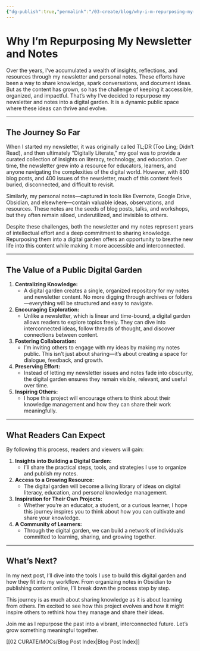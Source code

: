 ```yaml
---
{"dg-publish":true,"permalink":"/03-create/blog/why-i-m-repurposing-my-newsletter-and-notes/","tags":["digital-garden","knowledge-sharing","newsletter","personal-notes","education","digital-literacy","personal-knowledge-management","collaboration","community-building"]}
---
```



# Why I’m Repurposing My Newsletter and Notes
Over the years, I’ve accumulated a wealth of insights, reflections, and resources through my newsletter and personal notes. These efforts have been a way to share knowledge, spark conversations, and document ideas. But as the content has grown, so has the challenge of keeping it accessible, organized, and impactful. That’s why I’ve decided to repurpose my newsletter and notes into a digital garden. It is a dynamic public space where these ideas can thrive and evolve.

---

## The Journey So Far

When I started my newsletter, it was originally called TL;DR (Too Ling; Didn’t Read), and then ultimately “Digitally Literate,” my goal was to provide a curated collection of insights on literacy, technology, and education. Over time, the newsletter grew into a resource for educators, learners, and anyone navigating the complexities of the digital world. However, with 800 blog posts, and 400 issues of the newsletter, much of this content feels buried, disconnected, and difficult to revisit.

Similarly, my personal notes—captured in tools like Evernote, Google Drive, Obsidian, and elsewhere—contain valuable ideas, observations, and resources. These notes are the seeds of blog posts, talks, and workshops, but they often remain siloed, underutilized, and invisible to others.

Despite these challenges, both the newsletter and my notes represent years of intellectual effort and a deep commitment to sharing knowledge. Repurposing them into a digital garden offers an opportunity to breathe new life into this content while making it more accessible and interconnected.

---

## The Value of a Public Digital Garden

1. **Centralizing Knowledge:**
    - A digital garden creates a single, organized repository for my notes and newsletter content. No more digging through archives or folders—everything will be structured and easy to navigate.
2. **Encouraging Exploration:**
    - Unlike a newsletter, which is linear and time-bound, a digital garden allows readers to explore topics freely. They can dive into interconnected ideas, follow threads of thought, and discover connections between content.
3. **Fostering Collaboration:**
    - I’m inviting others to engage with my ideas by making my notes public. This isn’t just about sharing—it’s about creating a space for dialogue, feedback, and growth.
4. **Preserving Effort:**
    - Instead of letting my newsletter issues and notes fade into obscurity, the digital garden ensures they remain visible, relevant, and useful over time.
5. **Inspiring Others:**
    - I hope this project will encourage others to think about their knowledge management and how they can share their work meaningfully.

---

## What Readers Can Expect

By following this process, readers and viewers will gain:

1. **Insights into Building a Digital Garden:**
    - I’ll share the practical steps, tools, and strategies I use to organize and publish my notes.
2. **Access to a Growing Resource:**
    - The digital garden will become a living library of ideas on digital literacy, education, and personal knowledge management.
3. **Inspiration for Their Own Projects:**
    - Whether you’re an educator, a student, or a curious learner, I hope this journey inspires you to think about how you can cultivate and share your knowledge.
4. **A Community of Learners:**
    - Through the digital garden, we can build a network of individuals committed to learning, sharing, and growing together.

---

## What’s Next?

In my next post, I’ll dive into the tools I use to build this digital garden and how they fit into my workflow. From organizing notes in Obsidian to publishing content online, I’ll break down the process step by step.

This journey is as much about sharing knowledge as it is about learning from others. I’m excited to see how this project evolves and how it might inspire others to rethink how they manage and share their ideas.

Join me as I repurpose the past into a vibrant, interconnected future. Let’s grow something meaningful together.


[[02 CURATE/MOCs/Blog Post Index\|Blog Post Index]]